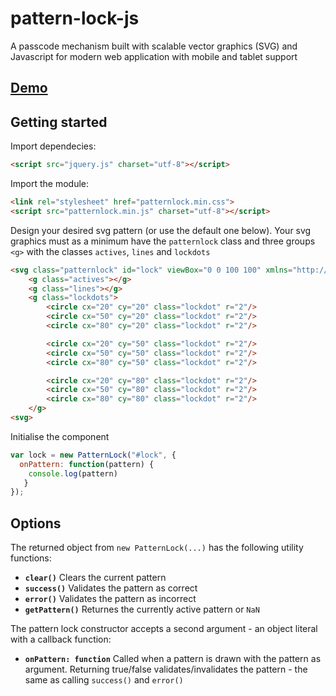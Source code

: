 # pattern-lock-js
A passcode mechanism built with scalable vector graphics (SVG) and Javascript for modern web application with mobile and tablet support

## [Demo](https://tympanix.github.io/pattern-lock-js/)

## Getting started
Import dependecies:
```html
<script src="jquery.js" charset="utf-8"></script>
```
Import the module:
```html
<link rel="stylesheet" href="patternlock.min.css">
<script src="patternlock.min.js" charset="utf-8"></script>
```

Design your desired svg pattern (or use the default one below). Your svg graphics must as a minimum have the `patternlock` class and three groups `<g>` with the classes `actives`, `lines` and `lockdots`
```html
<svg class="patternlock" id="lock" viewBox="0 0 100 100" xmlns="http://www.w3.org/2000/svg">
    <g class="actives"></g>
    <g class="lines"></g>
    <g class="lockdots">
        <circle cx="20" cy="20" class="lockdot" r="2"/>
        <circle cx="50" cy="20" class="lockdot" r="2"/>
        <circle cx="80" cy="20" class="lockdot" r="2"/>

        <circle cx="20" cy="50" class="lockdot" r="2"/>
        <circle cx="50" cy="50" class="lockdot" r="2"/>
        <circle cx="80" cy="50" class="lockdot" r="2"/>

        <circle cx="20" cy="80" class="lockdot" r="2"/>
        <circle cx="50" cy="80" class="lockdot" r="2"/>
        <circle cx="80" cy="80" class="lockdot" r="2"/>
    </g>
<svg>
```
Initialise the component
```javascript
var lock = new PatternLock("#lock", {
  onPattern: function(pattern) {
    console.log(pattern)
   }
});
```

## Options
The returned object from `new PatternLock(...)` has the following utility functions:
* **`clear()`** Clears the current pattern
* **`success()`** Validates the pattern as correct
* **`error()`** Validates the pattern as incorrect
* **`getPattern()`** Returnes the currently active pattern or `NaN`

The pattern lock constructor accepts a second argument - an object literal with a callback function:

* **`onPattern: function`** Called when a pattern is drawn with the pattern as argument. Returning true/false validates/invalidates the pattern - the same as calling `success()` and `error()`
```javascript

